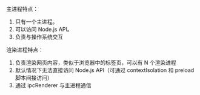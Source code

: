 主进程特点：
1. 只有一个主进程。
2. 可以访问 Node.js API。
3. 负责与操作系统交互

渲染进程特点：
1. 负责渲染网页内容，类似于浏览器中的标签页，可以有 N 个渲染进程
2. 默认情况下无法直接访问 Node.js API（可通过 contextIsolation 和 preload 脚本间接访问）
3. 通过 ipcRenderer 与主进程通信